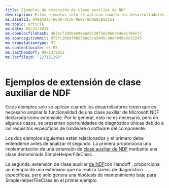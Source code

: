 ```yaml
---
title: Ejemplos de extensión de clase auxiliar de NDF
description: Estos ejemplos solo se aplican cuando los desarrolladores creen que es necesario ampliar la funcionalidad de una clase auxiliar de Microsoft NDF declarada como extensible.
ms.assetid: 048e42f5-66d8-41c6-9e97-8da68c9ad151
ms.topic: article
ms.date: 05/31/2018
ms.openlocfilehash: 4b3ecf34bb8e90aad8c28f582860d44e81706e77
ms.sourcegitcommit: d75fc10b9f0825bbe5ce5045c90d4045e3c53243
ms.translationtype: MT
ms.contentlocale: es-ES
ms.lasthandoff: 09/13/2021
ms.locfileid: "127161191"
---
```

# <a name="ndf-helper-class-extension-examples"></a>Ejemplos de extensión de clase auxiliar de NDF

Estos ejemplos solo se aplican cuando los desarrolladores creen que es necesario ampliar la funcionalidad de una clase auxiliar de Microsoft NDF declarada como extensible. Por lo general, esto no es necesario, pero en algunos casos, se presentan oportunidades de diagnóstico únicas debido a los requisitos específicos de hardware o software del componente.

Los dos ejemplos siguientes están relacionados y el primero debe entenderse antes de analizar el segundo. La primera proporciona una implementación de una extensión de [clase auxiliar de NDF](ndf-helper-class-example.md) mediante una clase denominada SimpleHelperFileClass.

La segunda, extensión de clase auxiliar [de NDF](ndf-helper-class-example-with-handoff.md)con Handoff , proporciona un ejemplo de una extensión que no realiza tareas de diagnóstico específicas, pero solo genera una hipótesis de mantenimiento bajo para SimpleHelperFileClass en el primer ejemplo.

 

 




